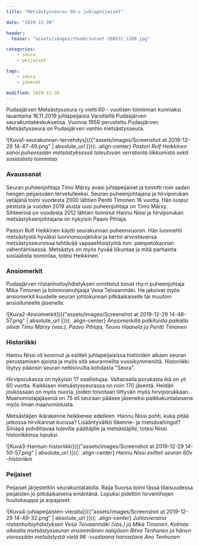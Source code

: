 ```yaml
---
title: "Metsästysseuran 60-v juhlapeijaiset"

date: "2019-12-30"

header:
  teaser: "assets/images/thumb/sunset-288531_1280.jpg"

categories:
    - seura
    - peijaiset

tags:
    - seura
    - jäsenet

modified: 2019-12-30
---
```

Pudasjärven Metsästysseura ry vietti 60 - vuotisen toiminnan kunniaksi lauantaina 16.11.2019 juhlapeijaisia Varsitiellä Pudasjärven seurakuntakeskuksessa.
Vuonna 1959 perustettu Pudasjärven Metsästysseura on Pudasjärven vanhin metsästysseura.

![Kuva1-seurakunnan-tervehdys]({{"assets/images/Screenshot at 2019-12-29 14-47-49.png" | absolute_url }}){: .align-center}
_Pastori Rolf Heikkinen sanoi puheessaan metsästyksessä toteutuvan verratonta liikkumista sekä sosiaalista toimintaa_

### Avaussanat

Seuran puheenjohtaja Timo Märsy avasi juhlapeijaiset ja toivotti noin sadan hengen peijaisväen tervetulleeksi.
Seuran puheenjohtajana ja hirviporukan vetäjänä toimi vuodesta 2000 lähtien Pentti Timonen 18 vuotta. Hän luopui pestistä ja vuoden 2019 alusta uusi puheenjohtaja on Timo Märsy. Sihteerinä on vuodesta 2012 lähtien toiminut Hannu Nissi ja hirviporukan metsästyksenjohtajana on nykyisin Paavo Pihlaja.

Pastori Rolf Heikkinen käytti seurakunnan puheenvuoron. Hän luonnehti metsästystä hyväksi luonnonsuojeluksi ja kertoi arvostavansa metsästysseuroissa tehtävää vapaaehtoistyötä mm. pienpetokannan vähentämisessä. Metsästys on myös hyvää liikuntaa ja mitä parhainta sosiaalista toimintaa, totesi Heikkinen.

### Ansiomerkit

Pudasjärven riistanhoitoyhdistyksen onnittelut toivat rhy:n puheenjohtaja Mika Timonen ja toiminnanohjaaja Vesa Teivaanmäki. He jakoivat myös ansiomerkit kuudelle seuran johtokunnan pitkäaikaiselle tai muutoin ansioituneelle jäsenelle.

![Kuva2-Ansiomerkit]({{"assets/images/Screenshot at 2019-12-29 14-48-57.png" | absolute_url }}){: .align-center}
_Ansiomerkillä palkituista paikalla olivat Timo Märsy (vas.), Paavo Pihlaja, Teuvo Haanela ja Pentti Timonen_

### Historiikki

Hannu Nissi oli koonnut ja esitteli juhlapeijaisissa historiikin alkaen seuran perustamisen ajoista ja myös sitä seuranneilta vuosikymmeniltä. Historiikki löytyy pääosin seuran nettisivuilta kohdasta ”Seura”.

Hirviporukassa on nykyisin 17 osallistujaa. Valtaosalla porukasta ikä on yli 60 vuotta. Kaikkiaan metsästysseurassa on noin 170 jäsentä. Heidän joukossaan on myös nuoria, joiden toivotaan liittyvän myös hirviporukkaan. Maanomistajajäseniä on 75 eli seuraan pääsee jäseneksi paikkakuntalaisena myös ilman maanomistusta.

Metsästäjien ikärakenne heikkenee edelleen. Hannu Nissi pohti, kuka pitää jatkossa hirvikannat kurissa? Lisääntyvätkö liikenne- ja metsävahingot? Siinäpä pohdittavaa tuleville päättäjille ja metsästäjille, totesi Nissi historiikkinsa lopuksi.

![Kuva3-Hannun-historiikki]({{"assets/images/Screenshot at 2019-12-29 14-50-57.png" | absolute_url }}){: .align-center}
_Hannu Nissi esitteli seuran 60v -historiikin_

### Peijaiset

Peijaiset järjestettiin seurakuntatalolla. Raija Suorsa toimi tässä tilaisuudessa peijaisten jo pitkäaikaisena emäntänä. Lopuksi pidettiin hirvenlihojen huutokauppa ja arpajaiset.

![Kuva4-juhlapeijaisten-vieraita]({{"assets/images/Screenshot at 2019-12-29 14-49-32.png" | absolute_url }}){: .align-center}
_Juhlavieraina riistanhoitoyhdistyksen Vesa Teivaanmäki (vas.) ja Mika Timonen. Kolmas oikealta metsästysseuran ensimmäinen naisjäsen Ritva Tenhunen ja hänen vieressään metsästystä vielä 96 -vuotiaana harrastava Ano Tenhunen_
